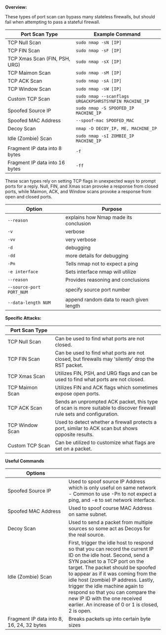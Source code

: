 **Overview:** 

These types of port scan can bypass many stateless firewalls, but should fail when attempting to pass a stateful firewall.

|Port Scan Type|Example Command|
|---|---|
|TCP Null Scan|`sudo nmap -sN [IP]`|
|TCP FIN Scan|`sudo nmap -sF [IP]`|
|TCP Xmas Scan (FIN, PSH, URG)|`sudo nmap -sX [IP]`|
|TCP Maimon Scan|`sudo nmap -sM [IP]`|
|TCP ACK Scan|`sudo nmap -sA [IP]`|
|TCP Window Scan|`sudo nmap -sW [IP]`|
|Custom TCP Scan|`sudo nmap --scanflags URGACKPSHRSTSYNFIN MACHINE_IP`|
|Spoofed Source IP|`sudo nmap -S SPOOFED_IP MACHINE_IP`|
|Spoofed MAC Address|`--spoof-mac SPOOFED_MAC`|
|Decoy Scan|`nmap -D DECOY_IP, ME, MACHINE_IP`|
|Idle (Zombie) Scan|`sudo nmap -sI ZOMBIE_IP MACHINE_IP`|
|Fragment IP data into 8 bytes|`-f`|
|Fragment IP data into 16 bytes|`-ff`|


These scan types rely on setting TCP flags in unexpected ways to prompt ports for a reply. Null, FIN, and Xmas scan provoke a response from closed ports, while Maimon, ACK, and Window scans provoke a response from open and closed ports.

|Option|Purpose|
|---|---|
|`--reason`|explains how Nmap made its conclusion|
|`-v`|verbose|
|`-vv`|very verbose|
|`-d`|debugging|
|`-dd`|more details for debugging|
|`-Pn` |Tells nmap not to expect a ping|
|`-e interface`|Sets interface nmap will utilize|
|`--reason`| Provides reasoning and conclusions|
|`--source-port PORT_NUM`|specify source port number|
|`--data-length NUM`|append random data to reach given length|



**Specific Attacks:**

|Port Scan Type||
|---|---|
|TCP Null Scan| Can be used to find what ports are not closed.|
|TCP FIN Scan| Can be used to find what ports are not closed, but firewalls may 'silently' drop the RST packet.|
|TCP Xmas Scan| Utilizes FIN, PSH, and URG flags and can be used to find what ports are not closed. |
|TCP Maimon Scan| Utilizes FIN and ACK flags which sometimes expose open ports. |
|TCP ACK Scan| Sends an unprompted ACK packet, this type of scan is more suitable to discover firewall rule sets and configuration.|
|TCP Window Scan| Used to detect whether a firewall protects a port, similar to ACK scan but shows opposite results.|
|Custom TCP Scan| Can be utilized to customize what flags are set on a packet.|


**Useful Commands**

|Options||
|---|---|
|Spoofed Source IP| Used to spoof source IP Address which is only useful on same network - Common to use -Pn to not expect a ping, and -e to set network interface. |
|Spoofed MAC Address| Used to spoof course MAC Address on same subnet.|
|Decoy Scan|Used to send a packet from multiple sources so some act as Decoys for the real source.|
|Idle (Zombie) Scan| First, trigger the idle host to respond so that you can record the current IP ID on the idle host. Second, send a SYN packet to a TCP port on the target. The packet should be spoofed to appear as if it was coming from the idle host (zombie) IP address. Lastly, trigger the idle machine again to respond so that you can compare the new IP ID with the one received earlier. An increase of 0 or 1 is closed, 2 is open. |
|Fragment IP data into 8, 16, 24, 32 bytes| Breaks packets up into certain byte sizes |